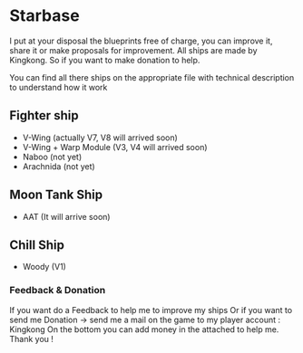# Starbase

I put at your disposal the blueprints free of charge, you can improve it, share it or make proposals for improvement.
All ships are made by Kingkong.
So if you want to make donation to help.

You can find all there ships on the appropriate file with technical description to understand how it work

## Fighter ship
- V-Wing (actually V7, V8 will arrived soon)
- V-Wing + Warp Module (V3, V4 will arrived soon)
- Naboo (not yet)
- Arachnida (not yet)

## Moon Tank Ship
- AAT (It will arrive soon)

## Chill Ship
- Woody (V1)


### Feedback & Donation
If you want do a Feedback to help me to improve my ships
Or if you want to send me Donation
-> send me a mail on the game to my player account : Kingkong
On the bottom you can add money in the attached to help me.
Thank you !
